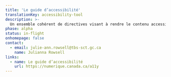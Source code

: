 ```yaml
---
title: 'Le guide d’accessibilité'
translationKey: accessibility-tool
description: >-
  Un ensemble cohérent de directives visant à rendre le contenu accessible et inclusifs aux personnes handicapées.
phase: alpha
status: in-flight
onhomepage: false
contact:
  - email: julie-ann.rowsell@tbs-sct.gc.ca
    name: Julianna Rowsell
links:
  - name: Le guide d’accessibilité
    url: https://numerique.canada.ca/a11y
---
```

